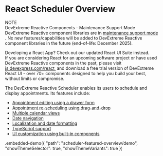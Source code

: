 # React Scheduler Overview

<div class="alert-note">
      <div>
      <div class="note-start">NOTE</div>
            <div class="part-title">DevExtreme Reactive Components - Maintenance Support Mode</div>
            DevExtreme Reactive component libraries are in <a
               href="https://github.com/DevExpress/devextreme-reactive/blob/master/README.md"
               target="_blank"
               rel="noopener noreferrer"
            >
              maintenance support mode
            </a>.
            No new features/capabilities will be added to DevExtreme Reactive component
            libraries in the future (end-of-life: December 2025).
          <p>
            <div class="part-title">Developing a React App? Check out our updated React UI Suite instead.</div>
            If you are considering React for an upcoming software project or
            have used DevExtreme Reactive components in the past, please visit&nbsp;
            <a
              href="https://js.devexpress.com/react/"
              target="_blank"
              rel="noopener noreferrer"
            >
              js.devexpress.com/react
            </a>
            &nbsp;and download a free trial version of DevExtreme React UI - over 70+ components
            designed to help you build your best, without limits or compromise.
          </p>
      </div>
    </div>

The DevExtreme Reactive Scheduler enables its users to schedule and display appointments. Its features include:

- [Appointment editing using a drawer form](../../docs/guides/editing.md)
- [Appointment re-scheduling using drag-and-drop](../../docs/guides/editing.md#drag-and-drop-editing)
- [Multiple calendar views](../../docs/guides/views.md)
- [Date navigation](../../docs/guides/date-navigation.md)
- [Localization and date formatting](../../docs/guides/localization.md)
- [TypeScript support](../../docs/guides/typescript.md)
- [UI customization using built-in components](../../docs/guides/fundamentals.md#customize-the-appearance)

.embedded-demo({ "path": "scheduler-featured-overview/demo", "showThemeSelector": true, "showThemeVariants": true })
